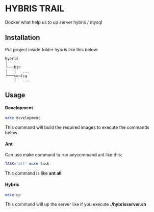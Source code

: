 # HYBRIS TRAIL

Docker what help us to up server hybris / mysql

## Installation

Put project inside folder hybris like this below:

~~~~
hybris
│
└───bin
│   │   ...
└───config
    │   ...
~~~~

## Usage

#### Development
```bash
make development
```
This command will build the required images to execute the commands below

#### Ant
Can use make command tu run anycommand ant like this:
```bash
TASK='all' make task
```
This command is like **ant all**

#### Hybris
```bash
make up
```
This command will up the server like if you execute **./hybrisserver.sh**

